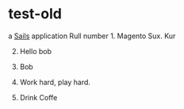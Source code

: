 # test-old

a [Sails](http://sailsjs.org) application
Rull number 1. Magento Sux. Kur

2. Hello bob

3. Bob

4. Work hard, play hard.

5. Drink Coffe

